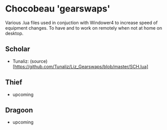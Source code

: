 # Chocobeau 'gearswaps'

Various .lua files used in conjuction with Windower4 to increase speed of equipment changes. To have and to work on remotely when not at home on desktop.

## Scholar
- Tunaliz: (source)[https://github.com/Tunaliz/Liz_Gearswaps/blob/master/SCH.lua]

## Thief
- upcoming

## Dragoon
- upcoming
